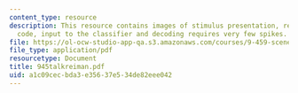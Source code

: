 ```yaml
---
content_type: resource
description: This resource contains images of stimulus presentation, reading the neuronal
  code, input to the classifier and decoding requires very few spikes.
file: https://ol-ocw-studio-app-qa.s3.amazonaws.com/courses/9-459-scene-understanding-symposium-spring-2006/a1c09cecbda3e35637e534de82eee042_945talkreiman.pdf
file_type: application/pdf
resourcetype: Document
title: 945talkreiman.pdf
uid: a1c09cec-bda3-e356-37e5-34de82eee042
---
```

